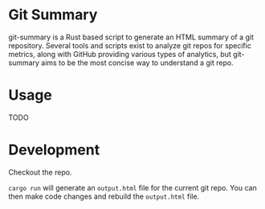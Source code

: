 # Git Summary

git-summary is a Rust based script to generate an HTML summary of a git repository. Several tools and scripts exist to analyze git repos for specific metrics, along with GitHub providing various types of analytics, but git-summary aims to be the most concise way to understand a git repo.

# Usage

TODO

# Development

Checkout the repo.

`cargo run` will generate an `output.html` file for the current git repo. You can then make code changes and rebuild the `output.html` file.
